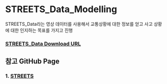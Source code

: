 # STREETS_Data_Modelling
STREETS_Data라는 영상 데이터를 사용해서 교통상황에 대한 정보를 얻고 사고 상황에 대한 인지하는 목표를 가지고 진행


### [STREETS_Data Download URL](https://databank.illinois.edu/datasets/IDB-3671567)


## 참고 GitHub Page

### 1. [STREETS](https://github.com/corey-snyder/STREETS)
